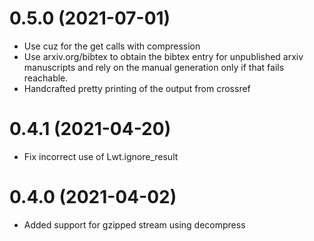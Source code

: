 # 0.5.0 (2021-07-01)

- Use cuz for the get calls with compression
- Use arxiv.org/bibtex to obtain the bibtex entry for
  unpublished arxiv manuscripts and rely on the manual
  generation only if that fails reachable.
- Handcrafted pretty printing of the output from crossref

# 0.4.1 (2021-04-20)

- Fix incorrect use of Lwt.ignore_result

# 0.4.0 (2021-04-02)

- Added support for gzipped stream using decompress

